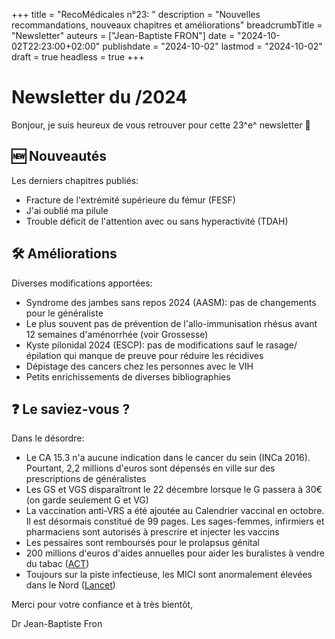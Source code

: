 +++
title = "RecoMédicales n°23: "
description = "Nouvelles recommandations, nouveaux chapitres et améliorations"
breadcrumbTitle = "Newsletter"
auteurs = ["Jean-Baptiste FRON"]
date = "2024-10-02T22:23:00+02:00"
publishdate = "2024-10-02"
lastmod = "2024-10-02"
draft = true
headless = true
+++

# Newsletter du /2024

Bonjour, je suis heureux de vous retrouver pour cette 23^e^ newsletter 📰

## 🆕 Nouveautés

Les derniers chapitres publiés:

- Fracture de l'extrémité supérieure du fémur (FESF)
- J'ai oublié ma pilule
- Trouble déficit de l'attention avec ou sans hyperactivité (TDAH)

## 🛠️ Améliorations

Diverses modifications apportées:

- Syndrome des jambes sans repos 2024 (AASM): pas de changements pour le généraliste
- Le plus souvent pas de prévention de l'allo-immunisation rhésus avant 12 semaines d'aménorrhée (voir Grossesse)
- Kyste pilonidal 2024 (ESCP): pas de modifications sauf le rasage/épilation qui manque de preuve pour réduire les récidives
- Dépistage des cancers chez les personnes avec le VIH
- Petits enrichissements de diverses bibliographies

## ❓ Le saviez-vous ?

Dans le désordre:

- Le CA 15.3 n'a aucune indication dans le cancer du sein (INCa 2016). Pourtant, 2,2 millions d'euros sont dépensés en ville sur des prescriptions de généralistes
- Les GS et VGS disparaîtront le 22 décembre lorsque le G passera à 30€ (on garde seulement G et VG)
- La vaccination anti-VRS a été ajoutée au Calendrier vaccinal en octobre. Il est désormais constitué de 99 pages. Les sages-femmes, infirmiers et pharmaciens sont autorisés à prescrire et injecter les vaccins
- Les pessaires sont remboursés pour le prolapsus génital
- 200 millions d'euros d'aides annuelles pour aider les buralistes à vendre du tabac ([ACT](https://alliancecontreletabac.org/2024/10/01/44-milliards-daides-publiques-pour-les-activites-lucratives-des-buralistes/))
- Toujours sur la piste infectieuse, les MICI sont anormalement élevées dans le Nord ([Lancet](https://www.thelancet.com/journals/lanepe/article/PIIS2666-7762(24)00264-3/fulltext))

Merci pour votre confiance et à très bientôt,

Dr Jean-Baptiste Fron

